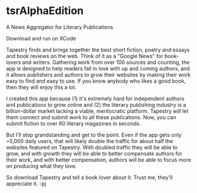 # tsrAlphaEdition
A News Aggregator for Literary Publications

Download and run on XCode

Tapestry finds and brings together the best short fiction, poetry and essays and book reviews on the web. Think of it as a "Google News" for book-lovers and writers. Gathering work from over 100 sources and counting, the app is designed to help readers fall in love with up and coming authors, and it allows publishers and authors to grow their websites by making their work easy to find and easy to use. If you know anybody who likes a good book, then they will enjoy this a lot.

I created this app because (1) it's extremely hard for independent authors and publications to grow online and (2) the literary publishing industry is a billion-dollar market lacking a viable, meritocratic platform. Tapestry will let them connect and submit work to all these publications. Now, you can submit fiction to over 60 literary magazines in seconds.

But I'll stop grandstanding and get to the point. Even if the app gets only ~5,000 daily users, that will likely double the traffic for about half the websites featured on Tapestry. With doubled traffic they will be able to grow, and with growth they will be able to better compensate authors for their work, and with better compensation, authors will be able to focus more on producing what they love.

So download Tapestry and tell a book lover about it. Trust me, they'll appreciate it. -pj
